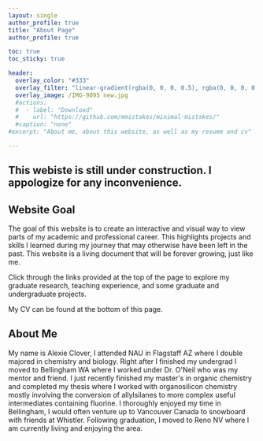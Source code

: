 ```yaml
---
layout: single
author_profile: true
title: "About Page"
author_profile: true

toc: true
toc_sticky: true

header:
  overlay_color: "#333"
  overlay_filter: "linear-gradient(rgba(0, 0, 0, 0.5), rgba(0, 0, 0, 0.5))"
  overlay_image: /IMG-9095 new.jpg
  #actions:
  #  - label: "Download"
  #    url: "https://github.com/mmistakes/minimal-mistakes/"
  #caption: "none"
#excerpt: "About me, about this website, as well as my resume and cv"

---
```

## This webiste is still under construction. I appologize for any inconvenience.

## Website Goal
The goal of this website is to create an interactive and visual way to view parts of my academic and professional career.  This highlights projects and skills I learned during my journey that may otherwise have been left in the past. This website is a living document that will be forever growing, just like me.

Click through the links provided at the top of the page to explore my graduate research, teaching experience, and some graduate and undergraduate projects.

My CV can be found at the bottom of this page.


## About Me
My name is Alexie Clover, I attended NAU in Flagstaff AZ where I double majored in chemistry and biology. Right after I finished my undergrad I moved to Bellingham WA where I worked under Dr. O'Neil who was my mentor and friend. I just recently finished my master's in organic chemistry and completed my thesis where I worked with organosilicon chemistry mostly involving the conversion of allylsilanes to more complex useful intermediates containing fluorine. I thoroughly enjoyed my time in Bellingham, I would often venture up to Vancouver Canada to snowboard with friends at Whistler. Following graduation, I moved to Reno NV where I am currently living and enjoying the area.


<object data="{{ site.url }}{{ site.baseurl }}/CV.pdf" width="1000" height="1000" type='application/pdf'></object>
